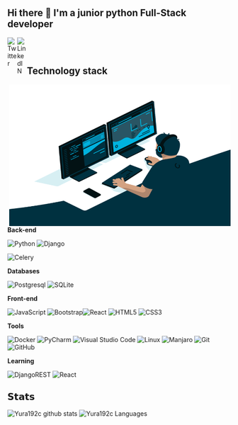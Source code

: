 ## Hi there 👋 I'm a junior python Full-Stack developer



<a href="https://t.me/murikoil">
  <img align="left" alt="Twitter" width="22px" src="https://camo.githubusercontent.com/5c1975da7d9ab735ceb71c57b6c7e48ff3e08ca4/68747470733a2f2f6564656e742e6769746875622e696f2f537570657254696e7949636f6e732f696d616765732f7376672f74656c656772616d2e737667" />
</a>

<a href="https://www.https://www.linkedin.com/in/yura-mironchik-57104826a/">
  <img align="left" alt="LinkedIN" width="22px" src="https://raw.githubusercontent.com/peterthehan/peterthehan/master/assets/linkedin.svg" />
</a>

</br>

</br>

## Technology stack

<img align="right" alt="GIF" src="https://github.com/DJWOMS/DJWOMS/blob/main/code.gif?raw=true" width="500" height="320" />

**Back-end**

![Python](https://img.shields.io/badge/-Python-black?style=flat-square&logo=Python)
![Django](https://img.shields.io/badge/-Django-0aad48?style=flat-square&logo=Django)
<!-- ![Django Rest Framework](https://img.shields.io/badge/DRF-red?style=flat-square&logo=Django) -->
<!-- ![Django Channels](https://img.shields.io/badge/-Django_Channels-46a2f1?style=flat-square&logo=Django)
![DCRF](https://img.shields.io/badge/-DCRF-46a2f1?style=flat-square&logo=Django) -->
<!-- ![Django Ninja](https://img.shields.io/badge/-Django_Ninja-%234B32C3?style=flat-square&logo=Django) -->
<!-- ![FastAPI](https://img.shields.io/badge/-FastAPI-%2300C7B7?style=flat-square&logo=FastAPI) -->
<!-- ![Flask](https://img.shields.io/badge/-Flask-%232c3e50?style=flat-square&logo=Flask) -->
<!-- ![Masonite](https://img.shields.io/badge/-Masonite-blue?style=flat-square&logo=Masonite) -->
<!-- ![ORMAR](https://img.shields.io/badge/-ORMAR-DD0031?style=flat-square&logo=ORMAR) -->
<!-- ![SqlAlchemy](https://img.shields.io/badge/-SqlAlchemy-FCA121?style=flat-square&logo=SqlAlchemy) -->
![Celery](https://img.shields.io/badge/-Celery-%2300C7B7?style=flat-square&logo=Celery)

**Databases**

![Postgresql](https://img.shields.io/badge/-Postgresql-%232c3e50?style=flat-square&logo=Postgresql)
![SQLite](https://img.shields.io/badge/sqlite-%2307405e.svg?style=flat-square&logo=sqlite&logoColor=white)

**Front-end**

![JavaScript](https://img.shields.io/badge/-JavaScript-%23F7DF1C?style=flat-square&logo=javascript&logoColor=000000&labelColor=%23F7DF1C&color=%23FFCE5A)
![Bootstrap](https://img.shields.io/badge/bootstrap-%23563D7C.svg?style=flat-square&logo=bootstrap&logoColor=white)![React](https://img.shields.io/badge/-React-%232c3e50?style=flat-square&logo=react)
![HTML5](https://img.shields.io/badge/-HTML5-%23E44D27?style=flat-square&logo=html5&logoColor=ffffff)
![CSS3](https://img.shields.io/badge/-CSS3-%231572B6?style=flat-square&logo=css3)

**Tools**

![Docker](https://img.shields.io/badge/-Docker-46a2f1?style=flat-square&logo=docker&logoColor=white)
![PyCharm](https://img.shields.io/badge/pycharm-143?style=flat-square&logo=pycharm&logoColor=black&color=black&labelColor=green)
![Visual Studio Code](https://img.shields.io/badge/Visual%20Studio%20Code-0078d7.svg?style=flat-square&logo=visual-studio-code&logoColor=white)
![Linux](https://img.shields.io/badge/Linux-black?style=flat-square&logo=linux)
![Manjaro](https://img.shields.io/badge/Manjaro-35BF5C?style=flat-square&logo=Manjaro&logoColor=white)
![Git](https://img.shields.io/badge/-Git-black?style=flat-square&logo=git)
![GitHub](https://img.shields.io/badge/-GitHub-181717?style=flat-square&logo=github)

**Learning**

![DjangoREST](https://img.shields.io/badge/DJANGO-REST-ff1709?style=flat-square&logo=django&logoColor=white&color=ff1709&labelColor=gray)
![React](https://img.shields.io/badge/react-%2320232a.svg?style=flat-square&logo=react&logoColor=%2361DAFB)

## 𝗦𝘁𝗮𝘁𝘀

![Yura192c github stats](https://github-readme-stats.vercel.app/api?username=Yura192c&show_icons=true&theme=dracula&include_all_commits=true&count_private=true)
![Yura192c Languages](https://github-readme-stats.vercel.app/api/top-langs/?username=Yura192c&layout=compact&count_private=true&theme=gruvbox)

<!--
**Yura192c/Yura192c** is a ✨ _special_ ✨ repository because its `README.md` (this file) appears on your GitHub profile.

Here are some ideas to get you started:

- 🔭 I’m currently working on ...
- 🌱 I’m currently learning ...
- 👯 I’m looking to collaborate on ...
- 🤔 I’m looking for help with ...
- 💬 Ask me about ...
- 📫 How to reach me: ...
- 😄 Pronouns: ...
- ⚡ Fun fact: ...
-->
